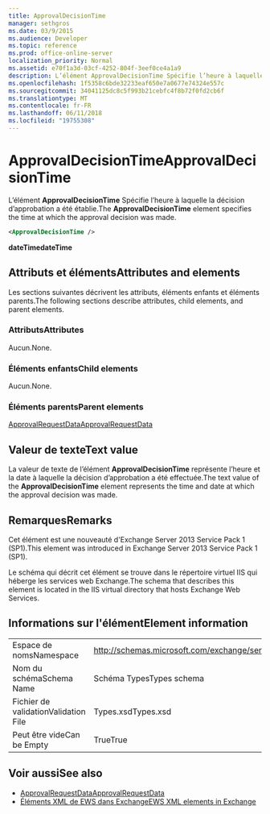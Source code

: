 ```yaml
---
title: ApprovalDecisionTime
manager: sethgros
ms.date: 03/9/2015
ms.audience: Developer
ms.topic: reference
ms.prod: office-online-server
localization_priority: Normal
ms.assetid: e70f1a3d-03cf-4252-804f-3eef0ce4a1a9
description: L’élément ApprovalDecisionTime Spécifie l’heure à laquelle la décision d’approbation a été établie.
ms.openlocfilehash: 1f5358c6bde32233eaf650e7a0677e74324e557c
ms.sourcegitcommit: 34041125dc8c5f993b21cebfc4f8b72f0fd2cb6f
ms.translationtype: MT
ms.contentlocale: fr-FR
ms.lasthandoff: 06/11/2018
ms.locfileid: "19755308"
---
```

# <a name="approvaldecisiontime"></a><span data-ttu-id="dceb3-103">ApprovalDecisionTime</span><span class="sxs-lookup"><span data-stu-id="dceb3-103">ApprovalDecisionTime</span></span>

<span data-ttu-id="dceb3-104">L’élément **ApprovalDecisionTime** Spécifie l’heure à laquelle la décision d’approbation a été établie.</span><span class="sxs-lookup"><span data-stu-id="dceb3-104">The **ApprovalDecisionTime** element specifies the time at which the approval decision was made.</span></span> 
  
```XML
<ApprovalDecisionTime />
```

 <span data-ttu-id="dceb3-105">**dateTime**</span><span class="sxs-lookup"><span data-stu-id="dceb3-105">**dateTime**</span></span>
## <a name="attributes-and-elements"></a><span data-ttu-id="dceb3-106">Attributs et éléments</span><span class="sxs-lookup"><span data-stu-id="dceb3-106">Attributes and elements</span></span>

<span data-ttu-id="dceb3-107">Les sections suivantes décrivent les attributs, éléments enfants et éléments parents.</span><span class="sxs-lookup"><span data-stu-id="dceb3-107">The following sections describe attributes, child elements, and parent elements.</span></span>
  
### <a name="attributes"></a><span data-ttu-id="dceb3-108">Attributs</span><span class="sxs-lookup"><span data-stu-id="dceb3-108">Attributes</span></span>

<span data-ttu-id="dceb3-109">Aucun.</span><span class="sxs-lookup"><span data-stu-id="dceb3-109">None.</span></span>
  
### <a name="child-elements"></a><span data-ttu-id="dceb3-110">Éléments enfants</span><span class="sxs-lookup"><span data-stu-id="dceb3-110">Child elements</span></span>

<span data-ttu-id="dceb3-111">Aucun.</span><span class="sxs-lookup"><span data-stu-id="dceb3-111">None.</span></span>
  
### <a name="parent-elements"></a><span data-ttu-id="dceb3-112">Éléments parents</span><span class="sxs-lookup"><span data-stu-id="dceb3-112">Parent elements</span></span>

[<span data-ttu-id="dceb3-113">ApprovalRequestData</span><span class="sxs-lookup"><span data-stu-id="dceb3-113">ApprovalRequestData</span></span>](approvalrequestdata.md)
  
## <a name="text-value"></a><span data-ttu-id="dceb3-114">Valeur de texte</span><span class="sxs-lookup"><span data-stu-id="dceb3-114">Text value</span></span>

<span data-ttu-id="dceb3-115">La valeur de texte de l’élément **ApprovalDecisionTime** représente l’heure et la date à laquelle la décision d’approbation a été effectuée.</span><span class="sxs-lookup"><span data-stu-id="dceb3-115">The text value of the **ApprovalDecisionTime** element represents the time and date at which the approval decision was made.</span></span> 
  
## <a name="remarks"></a><span data-ttu-id="dceb3-116">Remarques</span><span class="sxs-lookup"><span data-stu-id="dceb3-116">Remarks</span></span>

<span data-ttu-id="dceb3-117">Cet élément est une nouveauté d'Exchange Server 2013 Service Pack 1 (SP1).</span><span class="sxs-lookup"><span data-stu-id="dceb3-117">This element was introduced in Exchange Server 2013 Service Pack 1 (SP1).</span></span>
  
<span data-ttu-id="dceb3-118">Le schéma qui décrit cet élément se trouve dans le répertoire virtuel IIS qui héberge les services web Exchange.</span><span class="sxs-lookup"><span data-stu-id="dceb3-118">The schema that describes this element is located in the IIS virtual directory that hosts Exchange Web Services.</span></span>
  
## <a name="element-information"></a><span data-ttu-id="dceb3-119">Informations sur l'élément</span><span class="sxs-lookup"><span data-stu-id="dceb3-119">Element information</span></span>

|||
|:-----|:-----|
|<span data-ttu-id="dceb3-120">Espace de noms</span><span class="sxs-lookup"><span data-stu-id="dceb3-120">Namespace</span></span>  <br/> |http://schemas.microsoft.com/exchange/services/2006/types  <br/> |
|<span data-ttu-id="dceb3-121">Nom du schéma</span><span class="sxs-lookup"><span data-stu-id="dceb3-121">Schema Name</span></span>  <br/> |<span data-ttu-id="dceb3-122">Schéma Types</span><span class="sxs-lookup"><span data-stu-id="dceb3-122">Types schema</span></span>  <br/> |
|<span data-ttu-id="dceb3-123">Fichier de validation</span><span class="sxs-lookup"><span data-stu-id="dceb3-123">Validation File</span></span>  <br/> |<span data-ttu-id="dceb3-124">Types.xsd</span><span class="sxs-lookup"><span data-stu-id="dceb3-124">Types.xsd</span></span>  <br/> |
|<span data-ttu-id="dceb3-125">Peut être vide</span><span class="sxs-lookup"><span data-stu-id="dceb3-125">Can be Empty</span></span>  <br/> |<span data-ttu-id="dceb3-126">True</span><span class="sxs-lookup"><span data-stu-id="dceb3-126">True</span></span>  <br/> |
   
## <a name="see-also"></a><span data-ttu-id="dceb3-127">Voir aussi</span><span class="sxs-lookup"><span data-stu-id="dceb3-127">See also</span></span>

- [<span data-ttu-id="dceb3-128">ApprovalRequestData</span><span class="sxs-lookup"><span data-stu-id="dceb3-128">ApprovalRequestData</span></span>](approvalrequestdata.md)
- [<span data-ttu-id="dceb3-129">Éléments XML de EWS dans Exchange</span><span class="sxs-lookup"><span data-stu-id="dceb3-129">EWS XML elements in Exchange</span></span>](ews-xml-elements-in-exchange.md)

